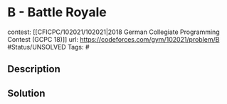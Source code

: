 # B - Battle Royale

contest: [[CFICPC/102021/102021|2018 German Collegiate Programming Contest (GCPC 18)]]
url: https://codeforces.com/gym/102021/problem/B
#Status/UNSOLVED
Tags: #

## Description

## Solution

